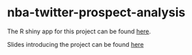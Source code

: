 # nba-twitter-prospect-analysis
The R shiny app for this project can be found [here](https://parkerseeg.shinyapps.io/nba-twitter-prospect-analysis/).

Slides introducing the project can be found [here](https://docs.google.com/presentation/d/17O4Q9HtJ5Bg8RXDh66aVPUibOsePnbpQyCRlquDogfI/edit?usp=sharing)

